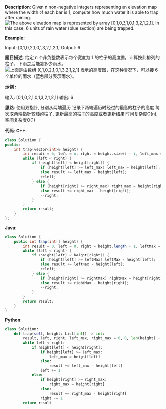 __Description__:
Given n non-negative integers representing an elevation map where the width of each bar is 1, compute how much water it is able to trap after raining.
![The above elevation map is represented by array [0,1,0,2,1,0,1,3,2,1,2,1]. In this case, 6 units of rain water (blue section) are being trapped.](https://upload-images.jianshu.io/upload_images/16639143-e2c4da8efa55c3ee.png?imageMogr2/auto-orient/strip%7CimageView2/2/w/1240)

__Example:__

Input: [0,1,0,2,1,0,1,3,2,1,2,1]
Output: 6

__题目描述__:
给定 n 个非负整数表示每个宽度为 1 的柱子的高度图，计算按此排列的柱子，下雨之后能接多少雨水。
![
上面是由数组 [0,1,0,2,1,0,1,3,2,1,2,1] 表示的高度图，在这种情况下，可以接 6 个单位的雨水（蓝色部分表示雨水）。](https://upload-images.jianshu.io/upload_images/16639143-e2c4da8efa55c3ee.png?imageMogr2/auto-orient/strip%7CimageView2/2/w/1240)

__示例 :__

输入: [0,1,0,2,1,0,1,3,2,1,2,1]
输出: 6

__思路__:
使用双指针, 分别从两端遍历
记录下两端遍历时经过的最高的柱子的高度
每次取两端指针较矮的柱子, 更新最高的柱子的高度或者更新结果
时间复杂度O(n), 空间复杂度O(1)

__代码__:
__C++__:
```C++
class Solution {
public:
    int trap(vector<int>& height) {
        int result = 0, left = 0, right = height.size() - 1, left_max = 0, right_max = 0;
        while (left < right) {
            if (height[left] < height[right]) {
                if (height[left] >= left_max) left_max = height[left];
                else result += left_max - height[left];
                ++left;
            } else {
                if (height[right] >= right_max) right_max = height[right];
                else result += right_max - height[right];
                --right;
            }
        }
        return result;
    }
};
```

__Java__:
```Java
class Solution {
    public int trap(int[] height) {
        int result = 0, left = 0, right = height.length - 1, leftMax = 0, rightMax = 0;
        while (left < right) {
            if (height[left] < height[right]) {
                if (height[left] >= leftMax) leftMax = height[left];
                else result += leftMax - height[left];
                ++left;
            } else {
                if (height[right] >= rightMax) rightMax = height[right];
                else result += rightMax - height[right];
                --right;
            }
        }
        return result;
    }
}
```

__Python__:
```Python
class Solution:
    def trap(self, height: List[int]) -> int:
        result, left, right, left_max, right_max = 0, 0, len(height) - 1, 0, 0
        while left < right:
            if height[left] < height[right]:
                if height[left] >= left_max:
                    left_max = height[left]
                else:
                    result += left_max - height[left]
                left += 1
            else:
                if height[right] >= right_max:
                    right_max = height[right]
                else:
                    result += right_max - height[right]
                right -= 1
        return result
```